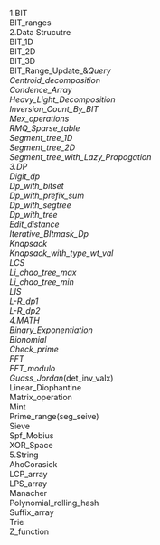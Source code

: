 1.BIT <br/>
  BIT_ranges <br/>
2.Data Strucutre <br/>
  BIT_1D <br/>
  BIT_2D <br/>
  BIT_3D <br/>
  BIT_Range_Update_&_Query <br/>
  Centroid_decomposition <br/>
  Condence_Array <br/>
  Heavy_Light_Decomposition <br/>
  Inversion_Count_By_BIT <br/>
  Mex_operations <br/>
  RMQ_Sparse_table <br/>
  Segment_tree_1D <br/>
  Segment_tree_2D <br/>
  Segment_tree_with_Lazy_Propogation <br/>
3.DP <br/>
  Digit_dp <br/>
  Dp_with_bitset <br/>
  Dp_with_prefix_sum <br/>
  Dp_with_segtree <br/>
  Dp_with_tree <br/>
  Edit_distance <br/>
  Iterative_BItmask_Dp <br/>
  Knapsack <br/>
  Knapsack_with_type_wt_val <br/>
  LCS <br/>
  Li_chao_tree_max <br/>
  Li_chao_tree_min <br/>
  LIS <br/>
  L-R_dp1 <br/>
  L-R_dp2 <br/>
4.MATH <br/>
  Binary_Exponentiation <br/>
  Bionomial <br/>
  Check_prime <br/>
  FFT <br/>
  FFT_modulo <br/>
  Guass_Jordan_(det_inv_valx) <br/>
  Linear_Diophantine <br/>
  Matrix_operation <br/>
  Mint <br/>
  Prime_range(seg_seive) <br/>
  Sieve <br/>
  Spf_Mobius <br/>
  XOR_Space <br/>
5.String <br/>
  AhoCorasick <br/>
  LCP_array <br/>
  LPS_array <br/>
  Manacher <br/>
  Polynomial_rolling_hash <br/>
  Suffix_array <br/>
  Trie <br/>
  Z_function <br/>
  
